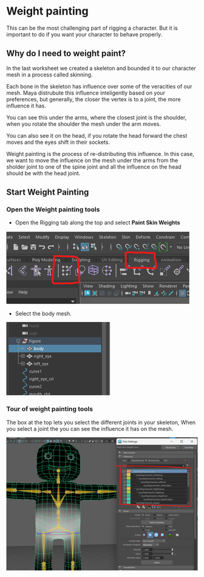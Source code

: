# Weight painting

This can be the most challenging part of rigging a character. But it is important to do if you want your character to behave properly.

## Why do I need to weight paint?

In the last worksheet we created a skeleton and bounded it to our character mesh in a process called skinning.

Each bone in the skeleton has influence over some of the veracities of our mesh. Maya distrubute this influence inteligently based on your preferences, but generally, the closer the vertex is to a joint, the more influence it has.

You can see this under the arms, where the closest joint is the shoulder, when you rotate the shoulder the mesh under the arm moves.

You can also see it on the head, if you rotate the head forward the chest moves and the eyes shift in their sockets. 

Weight painting is the process of re-distributing this influence. In this case, we want to move the influence on the mesh under the arms from the sholder joint to one of the spine joint and all the influence on the head should be with the head joint.


## Start Weight Painting

### Open the Weight painting tools

- Open the Rigging tab along the top and select **Paint Skin Weights**

![paint skin weights tool](images/paint_skin_wieghts.png)

- Select the body mesh.

![](images/body_mesh.png)

### Tour of weight painting tools

The box at the top lets you select the different joints in your skeleton, When you select a joint the you can see the influence it has on the mesh.

![](images/select_joint.png)

